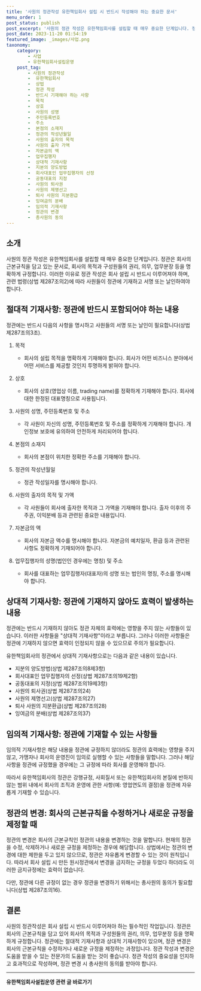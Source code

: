 ```yaml
---
title: '사원의 정관작성 유한책임회사 설립 시 반드시 작성해야 하는 중요한 문서'
menu_order: 1
post_status: publish
post_excerpt: '사원의 정관 작성은 유한책임회사를 설립할 때 매우 중요한 단계입니다. 정관은 회사의 근본규칙을 담고 있는 문서로, 회사의 목적과 구성원들의 권리, 의무, 업무분장 등을 명확하게 규정합니다. 이러한 이유로 정관 작성은 회사 설립 시 반드시 이루어져야 하며, 관련 법령 상법 제287조의2 에 따라 사원들이 정관에 기재하고 서명 또는 날인하여야 합니다.'
post_date: 2023-11-20 01:54:19
featured_image: _images/사업.png
taxonomy:
    category:
        - 사업
        - 유한책임회사설립운영
    post_tag:
        - 사원의 정관작성
        -  유한책임회사
        -  상법
        -  정관 작성
        -  반드시 기재해야 하는 사항
        -  목적
        -  상호
        -  사원의 성명
        -  주민등록번호
        -  주소
        -  본점의 소재지
        -  정관의 작성년월일
        -  사원의 출자의 목적
        -  사원의 출자 가액
        -  자본금의 액
        -  업무집행자
        -  상대적 기재사항
        -  지분의 양도방법
        -  회사대표인 업무집행자의 선정
        -  공동대표의 지정
        -  사원의 퇴사권
        -  사원의 제명선고
        -  퇴사 사원의 지분환급
        -  잉여금의 분배
        -  임의적 기재사항
        -  정관의 변경
        -  총사원의 동의
---
```



## 소개

사원의 정관 작성은 유한책임회사를 설립할 때 매우 중요한 단계입니다. 정관은 회사의 근본규칙을 담고 있는 문서로, 회사의 목적과 구성원들의 권리, 의무, 업무분장 등을 명확하게 규정합니다. 이러한 이유로 정관 작성은 회사 설립 시 반드시 이루어져야 하며, 관련 법령(상법 제287조의2)에 따라 사원들이 정관에 기재하고 서명 또는 날인하여야 합니다.

## 절대적 기재사항: 정관에 반드시 포함되어야 하는 내용

정관에는 반드시 다음의 사항을 명시하고 사원들의 서명 또는 날인이 필요합니다(상법 제287조의3조).

1. 목적
   - 회사의 설립 목적을 명확하게 기재해야 합니다. 회사가 어떤 비즈니스 분야에서 어떤 서비스를 제공할 것인지 투명하게 밝혀야 합니다.

2. 상호
   - 회사의 상호(영업상 이름, trading name)를 정확하게 기재해야 합니다. 회사에 대한 한정된 대표명칭으로 사용됩니다.

3. 사원의 성명, 주민등록번호 및 주소
   - 각 사원이 자신의 성명, 주민등록번호 및 주소를 정확하게 기재해야 합니다. 개인정보 보호에 유의하여 안전하게 처리되어야 합니다.

4. 본점의 소재지
   - 회사의 본점이 위치한 정확한 주소를 기재해야 합니다.

5. 정관의 작성년월일
   - 정관 작성일자를 명시해야 합니다.

6. 사원의 출자의 목적 및 가액
   - 각 사원들이 회사에 출자한 목적과 그 가액을 기재해야 합니다. 출자 이후의 주주권, 이익분배 등과 관련된 중요한 내용입니다.

7. 자본금의 액
   - 회사의 자본금 액수를 명시해야 합니다. 자본금의 예치일자, 환급 등과 관련된 사항도 정확하게 기재되어야 합니다.

8. 업무집행자의 성명(법인인 경우에는 명칭) 및 주소
   - 회사를 대표하는 업무집행자(대표자)의 성명 또는 법인의 명칭, 주소를 명시해야 합니다.

## 상대적 기재사항: 정관에 기재하지 않아도 효력이 발생하는 내용

정관에는 반드시 기재하지 않아도 정관 자체의 효력에는 영향을 주지 않는 사항들이 있습니다. 이러한 사항들을 "상대적 기재사항"이라고 부릅니다. 그러나 이러한 사항들은 정관에 기재하지 않으면 효력이 인정되지 않을 수 있으므로 주의가 필요합니다.

유한책임회사의 정관에서 상대적 기재사항으로는 다음과 같은 내용이 있습니다.

- 지분의 양도방법(상법 제287조의8제3항)
- 회사대표인 업무집행자의 선정(상법 제287조의19제2항)
- 공동대표의 지정(상법 제287조의19제3항)
- 사원의 퇴사권(상법 제287조의24)
- 사원의 제명선고(상법 제287조의27)
- 퇴사 사원의 지분환급(상법 제287조의28)
- 잉여금의 분배(상법 제287조의37)

## 임의적 기재사항: 정관에 기재할 수 있는 사항들

임의적 기재사항은 해당 내용을 정관에 규정하지 않더라도 정관의 효력에는 영향을 주지 않고, 가맹자나 회사의 운영진이 임의로 실행할 수 있는 사항들을 말합니다. 그러나 해당 사항을 정관에 규정했을 경우에는 그 규정에 따라 회사를 운영해야 합니다.

따라서 유한책임회사의 정관은 강행규정, 사회질서 또는 유한책임회사의 본질에 반하지 않는 범위 내에서 회사의 조직과 운영에 관한 사항(예: 영업연도의 결정)을 정관에 자유롭게 기재할 수 있습니다.

## 정관의 변경: 회사의 근본규칙을 수정하거나 새로운 규정을 제정할 때

정관의 변경은 회사의 근본규칙인 정관의 내용을 변경하는 것을 말합니다. 현재의 정관을 수정, 삭제하거나 새로운 규정을 제정하는 경우에 해당합니다. 상법에서는 정관의 변경에 대한 제한을 두고 있지 않으므로, 정관은 자유롭게 변경할 수 있는 것이 원칙입니다. 따라서 회사 설립 시 만든 원시정관에서 변경을 금지하는 규정을 두었다 하더라도 이러한 금지규정에는 효력이 없습니다.

다만, 정관에 다른 규정이 없는 경우 정관을 변경하기 위해서는 총사원의 동의가 필요합니다(상법 제287조의16).

## 결론

사원의 정관작성은 회사 설립 시 반드시 이루어져야 하는 필수적인 작업입니다. 정관은 회사의 근본규칙을 담고 있어 회사의 목적과 구성원들의 권리, 의무, 업무분장 등을 명확하게 규정합니다. 정관에는 절대적 기재사항과 상대적 기재사항이 있으며, 정관 변경은 회사의 근본규칙을 수정하거나 새로운 규정을 제정하는 과정입니다. 정관 작성과 변경은 도움을 받을 수 있는 전문가의 도움을 받는 것이 좋습니다. 정관 작성의 중요성을 인지하고 효과적으로 작성하며, 정관 변경 시 총사원의 동의를 받아야 합니다.
<!-- wp:separator -->
<hr class="wp-block-separator has-alpha-channel-opacity"/>
<!-- /wp:separator -->

<!-- wp:group {"backgroundColor":"base","layout":{"type":"constrained"}} -->
<div class="wp-block-group has-base-background-color has-background"><!-- wp:paragraph {"align":"center","fontSize":"medium"} -->
<p class="has-text-align-center has-large-font-size"><strong>유한책임회사설립운영 관련 글 바로가기</strong></p>
<!-- /wp:paragraph -->


<!-- wp:latest-posts
{"categories":[{"id":28319,"count":19,"description":"","link":"https://uknowlaw.com/category/%ec%9c%a0%ed%95%9c%ec%b1%85%ec%9e%84%ed%9a%8c%ec%82%ac%ec%84%a4%eb%a6%bd%ec%9a%b4%ec%98%81/","name":"유한책임회사설립운영","slug":"유한책임회사설립운영","taxonomy":"category","parent":0,"meta":[],"_links":{"self":[{"href":"https://uknowlaw.com/wp-json/wp/v2/categories/28319"}],"collection":[{"href":"https://uknowlaw.com/wp-json/wp/v2/categories"}],"about":[{"href":"https://uknowlaw.com/wp-json/wp/v2/taxonomies/category"}],"wp:post_type":[{"href":"https://uknowlaw.com/wp-json/wp/v2/posts?categories=28319"}],"curies":[{"name":"wp","href":"https://api.w.org/{rel}","templated":true}]}}],"postsToShow":100,"excerptLength":28,"postLayout":"grid","columns":2,"featuredImageAlign":"left","featuredImageSizeSlug":"large","fontSize":"small"} /--></div>
<!-- /wp:group -->